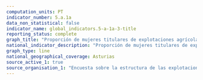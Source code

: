 ```yaml
---
computation_units: PT
indicator_number: 5.a.1a
data_non_statistical: false
indicator_name: global_indicators.5-a-1a-3-title
reporting_status: complete
graph_title: "Proporción de mujeres titulares de explotaciones agrícolas, respecto al total de mujeres trabajadoras en la agricultura"
national_indicator_description: "Proporción de mujeres titulares de explotaciones agrícolas, respecto al total de mujeres trabajadoras en la agricultura"
graph_type: line
national_geographical_coverage: Asturias
source_active_1: true
source_organisation_1: "Encuesta sobre la estructura de las explotaciones agrícolas, INE"
---
```

